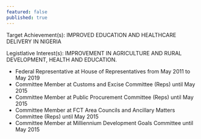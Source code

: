 ```yaml
---
featured: false
published: true
---
```

Target Achievement(s): IMPROVED EDUCATION AND HEALTHCARE DELIVERY IN NIGERIA

Legistlative Interest(s): IMPROVEMENT IN AGRICULTURE AND RURAL DEVELOPMENT, HEALTH AND EDUCATION.

* Federal Representative at House of Representatives from May 2011 to May 2019
* Committee Member at Customs and Excise Committee (Reps) until May 2015
* Committee Member at Public Procurement Committee (Reps) until May 2015
* Committee Member at FCT Area Councils and Ancillary Matters Committee (Reps) until May 2015
* Committee Member at Milliennium Development Goals Committee until May 2015

